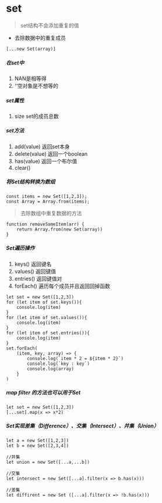 # set
> set结构不会添加重复的值
* 去除数据中的重复成员
```
[...new Set(array)]
```
##### 在set中
1. NAN是相等得
2. ‘‘空对象是不想等的

##### set属性
1. size set的成员总数

##### set方法
1. add(value) 返回set本身
2. delete(value) 返回一个boolean
3. has(value) 返回一个布尔值
4. clear()

##### 将Set结构转换为数组
```
const items = new Set([1,2,3]);
const Array = Array.from(items);
```
> 去除数组中重复数据的方法
```
function removeSameItem(arr) {
    return Array.from(new Set(array))
}
```

##### Set遍历操作
1. keys() 返回键名
2. values() 返回键值
3. entries() 返回键值对
4. forEach() 遍历每个成员并且返回回掉函数

```
let set = new Set([1,2,3])
for (let item of set.keys()){
    console.log(item)
}
for (let item of set.values()){
    console.log(item)
}
for (let item of set.entries()){
    console.log(item)
}
set.forEach(
    (item, key, array) => {
        console.log(`item * 2 = ${item * 2}`)
        console.log(`key : key`)
        console.log(array)
    }
)
```
##### map filter 的方法也可以用于Set
```
let set = new Set([1,2,3])
[...set].map(x => x*2)
```

##### Set实现差集（Difference）、交集（Intersect）、并集（Union）
```
let a = new Set([1,2,3])
let b = new Set([2,3,4])

//并集
let union = new Set([...a,...b])

//交集
let intersect = new Set([...a].filter(x => b.has(x)))

//差集
let diffirent = new Set ([...a].filter(x => !b.has(x)))
```


